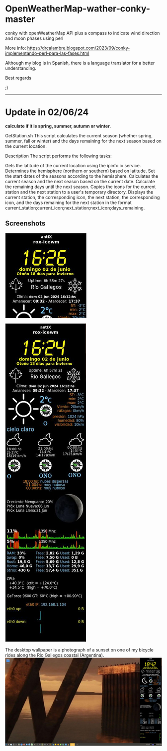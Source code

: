 # OpenWeatherMap-wather-conky-master

conky with openWeatherMap API plus a compass to indicate wind direction and moon phases using perl

More info: https://drcalambre.blogspot.com/2023/09/conky-implementando-perl-para-las-fases.html

Although my blog is in Spanish, there is a language translator for a better understanding. 

Best regards 

;)

* * *
# **Update in 02/06/24**
**calculate if it is spring, summer, autumn or winter.**

GetStation.sh
This script calculates the current season (whether spring, summer, fall or winter) and the days remaining for the next season based on the current location.

Description
The script performs the following tasks:

Gets the latitude of the current location using the ipinfo.io service.
Determines the hemisphere (northern or southern) based on latitude.
Set the start dates of the seasons according to the hemisphere.
Calculates the current season and the next season based on the current date.
Calculate the remaining days until the next season.
Copies the icons for the current station and the next station to a user's temporary directory.
Displays the current station, the corresponding icon, the next station, the corresponding icon, and the days remaining for the next station in the format current_station;current_icon;next_station;next_icon;days_remaining.

## Screenshots
![conky from my antiX desktop](screenshot/screenshot_conk_current_and_next_station.jpg)

![conky from my antiX desktop](screenshot/screenshot_conky.jpg)

The desktop wallpaper is a photograph of a sunset on one of my bicycle rides along the Rio Gallegos coastal (Argentina).
![conky from my antiX desktop](screenshot/screenshot_antix_rox-icewm_desktop.jpg
)


